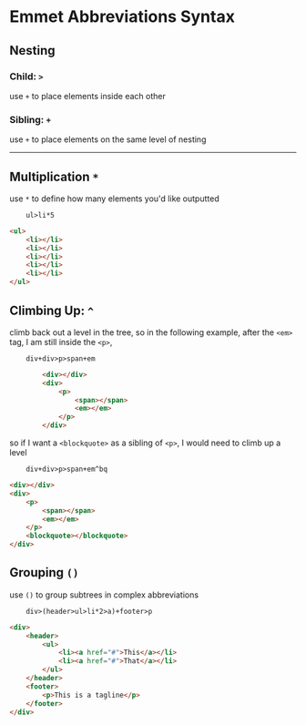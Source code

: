 # Emmet Abbreviations Syntax


## Nesting

### Child: `>`
use `+` to place elements inside each other


### Sibling: `+`
use `+` to place elements on the same level of nesting


___

## Multiplication `*`
use `*` to define how many elements you'd like outputted

		ul>li*5

```html
<ul>
	<li></li>
	<li></li>
	<li></li>
	<li></li>
	<li></li>
</ul>
```

## Climbing Up: `^`
climb back out a level in the tree, so in the following example, after the `<em>` tag, I am still inside the `<p>`, 

		div+div>p>span+em

```html
		<div></div>
		<div>
			<p>
				<span></span>
				<em></em>
			</p>
		</div>
```

so if I want a `<blockquote>` as a sibling of `<p>`, I would need to climb up a level

		div+div>p>span+em^bq

```html
<div></div>
<div>
	<p>
		<span></span>
		<em></em>
	</p>
	<blockquote></blockquote>
</div>
```




## Grouping `()`
use `()` to group subtrees in complex abbreviations

		div>(header>ul>li*2>a)+footer>p

```html
<div>
	<header>
		<ul>
			<li><a href="#">This</a></li>
			<li><a href="#">That</a></li>
		</ul>
	</header>
	<footer>
		<p>This is a tagline</p>
	</footer>
</div>
```




